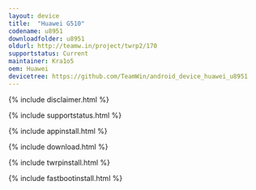 ```yaml
---
layout: device
title:  "Huawei G510"
codename: u8951
downloadfolder: u8951
oldurl: http://teamw.in/project/twrp2/170
supportstatus: Current
maintainer: Kra1o5
oem: Huawei
devicetree: https://github.com/TeamWin/android_device_huawei_u8951
---
```


{% include disclaimer.html %}

{% include supportstatus.html %}

{% include appinstall.html %}

{% include download.html %}

{% include twrpinstall.html %}

{% include fastbootinstall.html %}
